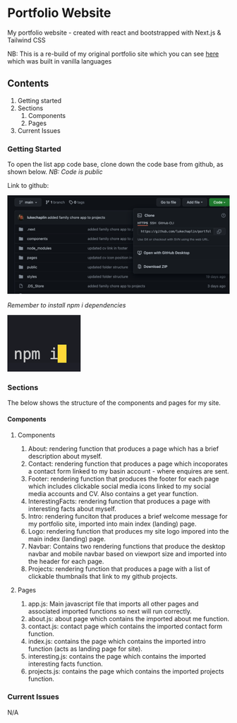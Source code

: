 # Portfolio Website

My portfolio website - created with react and bootstrapped with Next.js & Tailwind CSS

NB: This is a re-build of my original portfolio site which you can see [here](https://github.com/SchoolOfCode/w4d1_week3-recap-lukechaplin) which was built in vanilla languages 

## Contents

1. Getting started
2. Sections
   1. Components
   2. Pages
3. Current Issues

### Getting Started

To open the list app code base, clone down the code base from github, as shown below.
_NB: Code is public_

Link to github:

![](screenshot1.png)

_Remember to install npm i dependencies_

![](screenshot2.png)

### Sections

The below shows the structure of the components and pages for my site.

#### Components

1. Components

   1. About: rendering function that produces a page which has a brief description about myself.
   2. Contact: rendering function that produces a page which incoporates a contact form linked to my basin account - where enquires are sent.
   3. Footer: rendering function that produces the footer for each page which includes clickable social media icons linked to my social media accounts and CV. Also contains a get year function.
   4. InterestingFacts: rendering function that produces a page with interesting facts about myself.
   5. Intro: rendering funciton that produces a brief welcome message for my portfolio site, imported into main index (landing) page.
   6. Logo: rendering function that produces my site logo impored into the main index (landing) page.
   7. Navbar: Contains two rendering functions that produce the desktop navbar and mobile navbar based on viewport size and imported into the header for each page.
   8. Projects: rendering function that produces a page with a list of clickable thumbnails that link to my github projects.

2. Pages

   1. app.js: Main javascript file that imports all other pages and associated imported functions so next will run correctly.
   2. about.js: about page which contains the imported about me function.
   3. contact.js: contact page which contains the imported contact form function.
   4. index.js: contains the page which contains the imported intro function (acts as landing page for site).
   5. interesting.js: contains the page which contains the imported interesting facts function.
   6. projects.js: contains the page which contains the imported projects function.

### Current Issues

N/A
